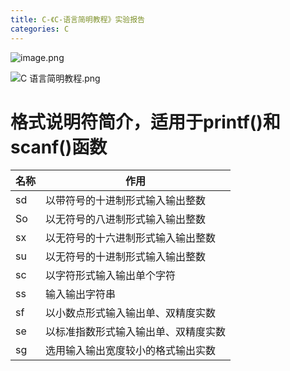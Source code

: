 ```yaml
---
title: C-《C-语言简明教程》实验报告
categories: C
---
```


![image.png](https://upload-images.jianshu.io/upload_images/15325592-1435d4777cbf0a0d.png?imageMogr2/auto-orient/strip%7CimageView2/2/w/1240)
<!-- more -->

![C 语言简明教程.png](https://upload-images.jianshu.io/upload_images/15325592-afc009cb2574963e.png?imageMogr2/auto-orient/strip%7CimageView2/2/w/1240)
<!-- more -->

#  格式说明符简介，适用于printf()和scanf()函数

|  名称 |  作用 |
| ------------ | ------------ |
|sd|以带符号的十进制形式输入输出整数|
|So|以无符号的八进制形式输入输出整数|
|sx|以无符号的十六进制形式输入输出整数|
|su|以无符号的十进制形式输入输出整数|
|sc|以字符形式输入输出单个字符|
|ss|输入输出字符串|
|sf|以小数点形式输入输出单、双精度实数|
|se|以标准指数形式输入输出单、双精度实数|
|sg|选用输入输出宽度较小的格式输出实数|
